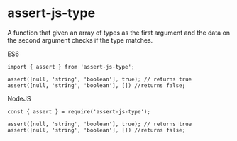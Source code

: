 # assert-js-type

A function that given an array of types as the first argument and the data on the second argument checks if the type matches.

ES6

```
import { assert } from 'assert-js-type';

assert([null, 'string', 'boolean'], true); // returns true
assert([null, 'string', 'boolean'], []) //returns false;
```

NodeJS

```
const { assert } = require('assert-js-type');

assert([null, 'string', 'boolean'], true); // returns true
assert([null, 'string', 'boolean'], []) //returns false;
```
